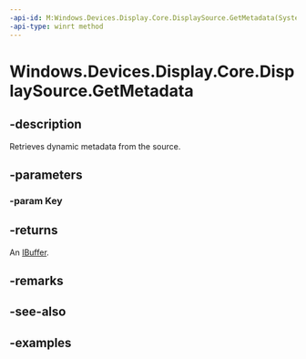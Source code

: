 ```yaml
---
-api-id: M:Windows.Devices.Display.Core.DisplaySource.GetMetadata(System.Guid)
-api-type: winrt method
---
```


<!-- Method syntax.
public IBuffer DisplaySource.GetMetadata(Guid Key)
-->

# Windows.Devices.Display.Core.DisplaySource.GetMetadata

## -description
Retrieves dynamic metadata from the source.

## -parameters
### -param Key

## -returns
An [IBuffer](../windows.storage.streams/ibuffer.md).

## -remarks

## -see-also

## -examples
